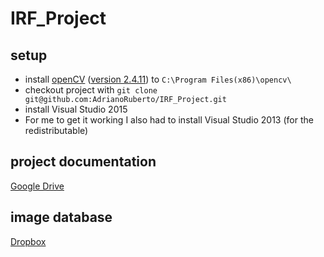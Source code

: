 # IRF_Project

## setup
* install [openCV](http://opencv.org/downloads.html) ([version 2.4.11](https://sourceforge.net/projects/opencvlibrary/files/opencv-win/2.4.11/opencv-2.4.11.exe/download)) to `C:\Program Files(x86)\opencv\`
* checkout project with `git clone git@github.com:AdrianoRuberto/IRF_Project.git`
* install Visual Studio 2015
* For me to get it working I also had to install Visual Studio 2013 (for the redistributable)

## project documentation
[Google Drive](https://docs.google.com/document/d/10_x-qziorr8QmPyMQpDucDV1fW-GkwqQOfb4vsnezxA/edit?usp=sharing)

## image database
[Dropbox](https://www.dropbox.com/sh/gvmzziq6i2aspc5/AABesIsqnpKkrrsHeMLuFJWXa?dl=0)
